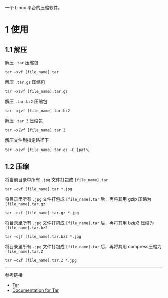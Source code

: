 一个 Linux 平台的压缩软件。

# 1 使用

## 1.1 解压

解压 `.tar` 压缩包

```
tar –xvf [file_name].tar
```

解压 `.tar.gz` 压缩包

```
tar -xzvf [file_name].tar.gz
```

 解压 `.tar.bz2` 压缩包

```
tar -xjvf [file_name].tar.bz2 
```

解压 `.tar.Z` 压缩包

```
tar –xZvf [file_name].tar.Z
```

解压文件到指定路径下

```
tar -xzvf [file_name].tar.gz -C [path]
```

## 1.2 压缩

将当前目录中所有 `.jpg` 文件打包成 `[file_name].tar` 

```
tar –cvf [file_name].tar *.jpg
```

将目录里所有 `.jpg` 文件打包成 `[file_name].tar` 后，再将其用 gzip 压缩为 `[file_name].tar.gz` 

```
tar –czf [file_name].tar.gz *.jpg
```

将目录里所有 `.jpg` 文件打包成 `[file_name].tar` 后，再将其用 bzip2 压缩为 `[file_name].tar.bz2` 

```
tar –cjf [file_name].tar.bz2 *.jpg
```

将目录里所有 `.jpg` 文件打包成 `[file_name].tar` 后，再将其用 compress压缩为 `[file_name].tar.Z`

```
tar –cZf [file_name].tar.Z *.jpg
```

---

参考链接

- [Tar](https://www.gnu.org/software/tar/)
- [Documentation for Tar](https://www.gnu.org/software/tar/manual/)

